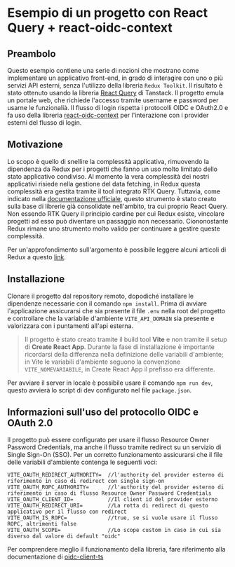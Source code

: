 
# Esempio di un progetto con React Query + react-oidc-context

## Preambolo

Questo esempio contiene una serie di nozioni che mostrano come implementare un applicativo front-end, in grado di interagire con uno o più servizi API esterni, senza l'utilizzo della libreria `Redux Toolkit`.  Il risultato è stato ottenuto usando la libreria [React Query](https://github.com/tanstack/query) di Tanstack. Il progetto emula un portale web, che richiede l'accesso tramite username e password per usarne le funzionalià. Il flusso di login rispetta i protocolli OIDC e OAuth2.0 e fa uso della libreria [react-oidc-context](https://github.com/authts/react-oidc-context) per l'interazione con i provider esterni del flusso di login. 

## Motivazione

Lo scopo è quello di snellire la complessità applicativa, rimuovendo la dipendenza da Redux per i progetti che fanno un uso molto limitato dello stato applicativo condiviso. Al momento la vera complessità dei nostri applicativi risiede nella gestione del data fetching, in Redux questa complessità era gestita tramite il tool integrato RTK Query. Tuttavia, come indicato nella [documentazione ufficiale](https://redux-toolkit.js.org/rtk-query/comparison), questo strumento è stato creato sulla base di librerie già consolidate nell'ambito, tra cui proprio React Query. Non essendo RTK Query il principio cardine per cui Redux esiste, vincolare progetti ad esso può diventare un passaggio non necessario. Ciononostante Redux rimane uno strumento molto valido per continuare a gestire queste complessità.
 
Per un'approfondimento sull'argomento è possibile leggere alcuni articoli di Redux a questo [link](https://redux.js.org/faq/general#when-should-i-learn-redux).

## Installazione

Clonare il progetto dal repository remoto, dopodiché installare le dipendenze necessarie con il comando `npm install`. Prima di avviare l'applicazione assicurarsi che sia presente il file `.env` nella root del progetto e controllare che la variabile d'ambiente `VITE_API_DOMAIN` sia presente e valorizzara con i puntamenti all'api esterna.

> Il progetto è stato creato tramite il build tool **Vite** e non tramite il setup di **Create React App**. Durante la fase di installazione è importante ricordarsi della differenza nella definizione delle variabili d'ambiente; in Vite le variabili d'ambiente seguono la convenzione `VITE_NOMEVARIABILE`, in Create React App il prefisso era differente.

Per avviare il server in locale è possibile usare il comando `npm run dev`, questo avvierà lo script di dev configurato nel file `package.json`.

## Informazioni sull'uso del protocollo OIDC e OAuth 2.0

Il progetto può essere configurato per usare il flusso Resource Owner Password Credentials, ma anche il flusso tramite redirect su un servizio di Single Sign-On (SSO). Per un corretto funzionamento assicurarsi che il file delle variabili d'ambiente contenga le seguenti voci:

```
VITE_OAUTH_REDIRECT_AUTHORITY=  //l'authority del provider esterno di riferimento in caso di redirect con single sign-on
VITE_OAUTH_ROPC_AUTHORITY=      //l'authority del provider esterno di riferimento in caso di flusso Resource Owner Password Credentials
VITE_OAUTH_CLIENT_ID=           //Il client id del provider esterno
VITE_OAUTH_REDIRECT_URI=        //La rotta di redirect di questo applicativo per il flusso con redirect
VITE_OAUTH_IS_ROPC=             //true, se si vuole usare il flusso ROPC, altrimenti false
VITE_OAUTH_SCOPE=               //Lo scope custom in caso in cui sia diverso dal valore di default "oidc"
```

Per comprendere meglio il funzionamento della libreria, fare riferimento alla documentazione di [oidc-client-ts](https://github.com/authts/oidc-client-ts)
